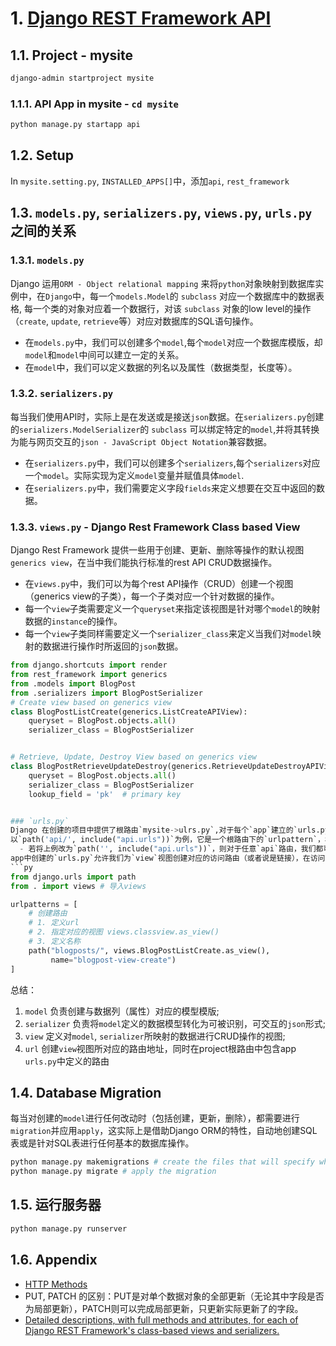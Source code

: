 # 1. [Django REST Framework API](https://www.django-rest-framework.org/)
## 1.1. Project - mysite
```bash
django-admin startproject mysite
```
### 1.1.1. API App in mysite - `cd mysite`
```bash
python manage.py startapp api
```
## 1.2. Setup
In `mysite.setting.py`, `INSTALLED_APPS[]`中，添加`api`, `rest_framework`

## 1.3. `models.py`, `serializers.py`, `views.py`, `urls.py` 之间的关系

### 1.3.1. `models.py`
Django 运用`ORM - Object relational mapping` 来将`python`对象映射到数据库实例中，在`Django`中，每一个`models.Model`的 `subclass` 对应一个数据库中的数据表格, 每一个类的对象对应着一个数据行，对该 `subclass` 对象的low level的操作（`create`, `update`, `retrieve`等）对应对数据库的SQL语句操作。
- 在`models.py`中，我们可以创建多个`model`,每个`model`对应一个数据库模版，却`model`和`model`中间可以建立一定的关系。
- 在`model`中，我们可以定义数据的列名以及属性（数据类型，长度等）。
### 1.3.2. `serializers.py`
每当我们使用API时，实际上是在发送或是接送`json`数据。在`serializers.py`创建的`serializers.ModelSerializer`的 `subclass` 可以绑定特定的`model`,并将其转换为能与网页交互的`json - JavaScript Object Notation`兼容数据。
- 在`serializers.py`中，我们可以创建多个`serializers`,每个`serializers`对应一个`model`。实际实现为定义`model`变量并赋值具体`model`.
- 在`serializers.py`中，我们需要定义字段`fields`来定义想要在交互中返回的数据。
### 1.3.3. `views.py` - Django Rest Framework Class based View
Django Rest Framework 提供一些用于创建、更新、删除等操作的默认视图`generics view`，在当中我们能执行标准的rest API CRUD数据操作。
- 在`views.py`中，我们可以为每个rest API操作（CRUD）创建一个视图（generics view的子类），每一个子类对应一个针对数据的操作。
- 每一个`view`子类需要定义一个`queryset`来指定该视图是针对哪个`model`的映射数据的`instance`的操作。
- 每一个`view`子类同样需要定义一个`serializer_class`来定义当我们对`model`映射的数据进行操作时所返回的`json`数据。
```py
from django.shortcuts import render
from rest_framework import generics
from .models import BlogPost
from .serializers import BlogPostSerializer
# Create view based on generics view
class BlogPostListCreate(generics.ListCreateAPIView):
    queryset = BlogPost.objects.all()
    serializer_class = BlogPostSerializer


# Retrieve, Update, Destroy View based on generics view  
class BlogPostRetrieveUpdateDestroy(generics.RetrieveUpdateDestroyAPIView):
    queryset = BlogPost.objects.all()
    serializer_class = BlogPostSerializer
    lookup_field = 'pk'  # primary key


### `urls.py`
Django 在创建的项目中提供了根路由`mysite->ulrs.py`,对于每个`app`建立的`urls.py`可以是根路由的延伸(forward).
以`path('api/', include("api.urls"))`为例，它是一个根路由下的`urlpattern`，根节点为`api/`，而斜杠后可以延伸`api.urls`中定义的路由`route`（或者说链接），这样对于任意`api`路由，我们都可以通过`server_url/api/route`来访问。
  - 若将上例改为`path('', include("api.urls"))`，则对于任意`api`路由，我们都可以通过`server_url/route`直接访问。
app中创建的`urls.py`允许我们为`view`视图创建对应的访问路由（或者说是链接），在访问对应的url时，我们会访问指定的视图，与API进行交互。
```py
from django.urls import path 
from . import views # 导入views

urlpatterns = [
    # 创建路由
    # 1. 定义url
    # 2. 指定对应的视图 views.classview.as_view()
    # 3. 定义名称
    path("blogposts/", views.BlogPostListCreate.as_view(),
         name="blogpost-view-create")
]
```
总结：
1. `model` 负责创建与数据列（属性）对应的模型模版;
2. `serializer` 负责将`model`定义的数据模型转化为可被识别，可交互的`json`形式;
3. `view` 定义对`model`, `serializer`所映射的数据进行CRUD操作的视图;
4. `url` 创建`view`视图所对应的路由地址，同时在project根路由中包含app `urls.py`中定义的路由

## 1.4. Database Migration
每当对创建的`model`进行任何改动时（包括创建，更新，删除），都需要进行`migration`并应用`apply`，这实际上是借助Django ORM的特性，自动地创建SQL表或是针对SQL表进行任何基本的数据库操作。
```bash
python manage.py makemigrations # create the files that will specify what migrations need to be applied
python manage.py migrate # apply the migration
```

## 1.5. 运行服务器
```bash
python manage.py runserver
```

## 1.6. Appendix
- [HTTP Methods](https://www.restapitutorial.com/lessons/httpmethods.html)
- PUT, PATCH 的区别：PUT是对单个数据对象的全部更新（无论其中字段是否为局部更新），PATCH则可以完成局部更新，只更新实际更新了的字段。
- [Detailed descriptions, with full methods and attributes, for each of Django REST Framework's class-based views and serializers.](https://www.cdrf.co/)
